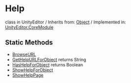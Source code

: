 # Help
class in UnityEditor
 / Inherits from: <a href="https://docs.unity3d.com/6000.0/Documentation/ScriptReference/Object.html">Object</a> / Implemented in: <a href="https://docs.unity3d.com/6000.0/Documentation/ScriptReference/UnityEditor.CoreModule.html">UnityEditor.CoreModule</a>
## Static Methods
- <a href="https://docs.unity3d.com/6000.0/Documentation/ScriptReference/Help.BrowseURL.html">BrowseURL</a>
- <a href="https://docs.unity3d.com/6000.0/Documentation/ScriptReference/Help.GetHelpURLForObject.html">GetHelpURLForObject</a> returns String
- <a href="https://docs.unity3d.com/6000.0/Documentation/ScriptReference/Help.HasHelpForObject.html">HasHelpForObject</a> returns Boolean
- <a href="https://docs.unity3d.com/6000.0/Documentation/ScriptReference/Help.ShowHelpForObject.html">ShowHelpForObject</a>
- <a href="https://docs.unity3d.com/6000.0/Documentation/ScriptReference/Help.ShowHelpPage.html">ShowHelpPage</a>
